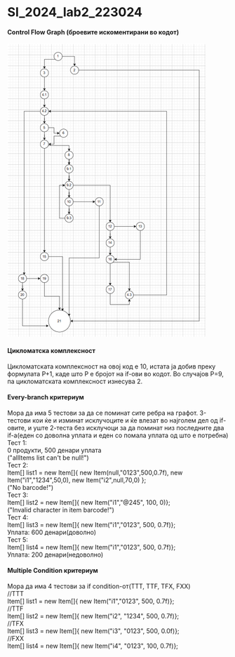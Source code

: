 # SI_2024_lab2_223024
#### Control Flow Graph (броевите искоментирани во кодот)
![](https://github.com/Marijjaa/SI_2024_lab2_223024/blob/master/CFG.png)
#### Цикломатска комплексност 
Цикломатската комплексност на овој код е 10, истата ја добив преку формулата P+1, каде што P е бројот на if-ови во кодот. Во случајoв P=9, па цикломатската комплексност изнесува 2.
#### Every-branch критериум
Мора да има 5 тестови за да се поминат сите ребра на графот. 3-тестови кои ќе и изминат исклучоците и ќе влезат во најголем дел од if-овите, и уште 2-теста без исклучоци за да поминат низ последните два
if-a(еден со доволна уплата и еден со помала уплата од што е потребна) <br>
Тест 1: <br>
0 продукти, 500 денари уплата <br>
("allItems list can't be null!") <br>
Тест 2: <br>
Item[] list1 = new Item[]{ new Item(null,"0123",500,0.7f), new Item("i1","1234",50,0), new Item("i2",null,70,0) }; <br>
("No barcode!") <br>
Тест 3: <br>
Item[] list2 = new Item[]{ new Item("i1","@245", 100, 0)}; <br>
("Invalid character in item barcode!") <br>
Тест 4: <br>
Item[] list3 = new Item[]{ new Item("i1","0123", 500, 0.7f)}; <br>
Уплата: 600 денари(доволно) <br>
Тест 5: <br>
Item[] list4 = new Item[]{ new Item("i1","0123", 500, 0.7f)}; <br>
Уплата: 200 денари(недоволно) <br>
####  Multiple Condition критериум
Мора да има 4 тестови за if condition-от(TTT, TTF, TFX, FXX) <br>
//TTT <br>
Item[] list1 = new Item[]{ new Item("i1","0123", 500, 0.7f)}; <br>
//TTF <br> 
Item[] list2 = new Item[]{ new Item("i2", "1234", 500, 0.7f)}; <br>
//TFX <br>
Item[] list3 = new Item[]{ new Item("i3", "0123", 500, 0.0f)}; <br>
//FXX <br>
Item[] list4 = new Item[]{ new Item("i4", "0123", 100, 0.7f)};
